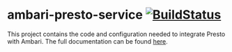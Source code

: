 # ambari-presto-service [![BuildStatus](https://travis-ci.org/prestosql/ambari-presto-service.svg?branch=master)](https://travis-ci.org/prestosql/ambari-presto-service)

This project contains the code and configuration needed to integrate Presto with Ambari. The
full documentation can be found [here](https://prestosql.io/ambari-presto-service/).
